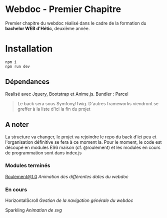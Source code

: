# Webdoc - Premier Chapitre

Premier chapitre du webdoc réalisé dans le cadre de la formation du **bachelor WEB d'Hétic**, deuxième année.


# Installation

    npm i 
    npm run dev

## Dépendances

Realisé avec Jquery, Bootstrap et Anime.js.
Bundler : Parcel

> Le back sera sous Symfony/Twig.
> D'autres frameworks viendront se greffer à la liste d'ici la fin du projet

## A noter
La structure va changer, le projet va rejoindre le repo du back d'ici peu et l'organisation définitive se fera à ce moment la.
Pour le moment, le code est découpé en modules ES6 maison (cf. @roulement) et les modules en cours de programmation sont dans index.js

### Modules terminés

Roulement@1.0
*Animation des différentes dates du webdoc*

### En cours

HorizontalScroll
*Gestion de la navigation générale du webdoc*

Sparkling
*Animation de svg*




